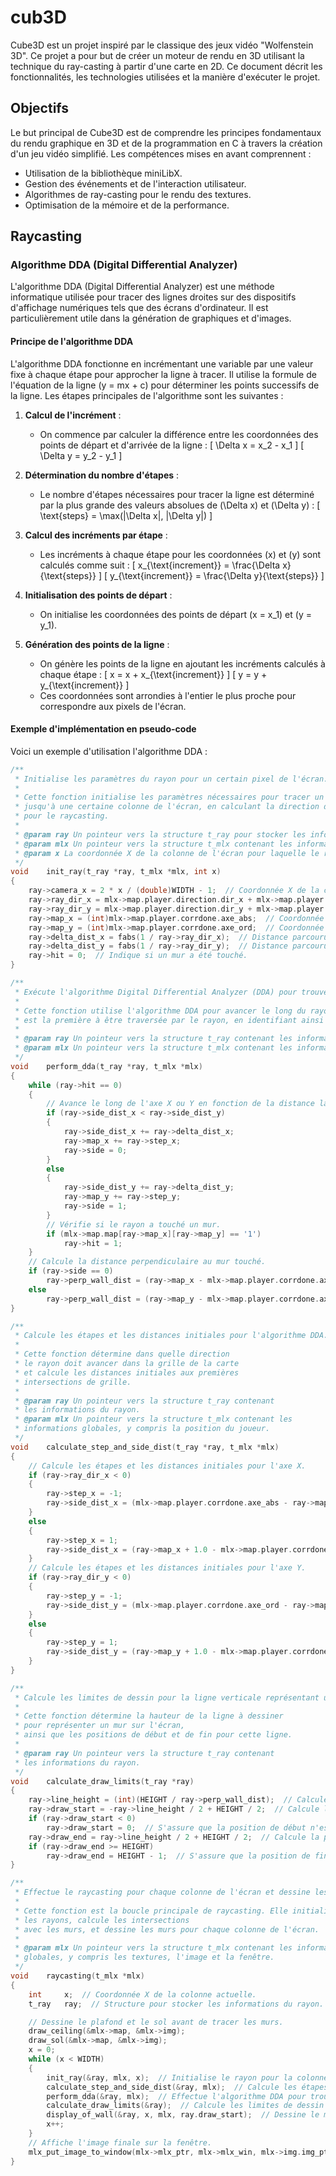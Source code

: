 # cub3D
Cube3D est un projet inspiré par le classique des jeux vidéo "Wolfenstein 3D". Ce projet a pour but de créer un moteur de rendu en 3D utilisant la technique du ray-casting à partir d'une carte en 2D. Ce document décrit les fonctionnalités, les technologies utilisées et la manière d'exécuter le projet.

## Objectifs
Le but principal de Cube3D est de comprendre les principes fondamentaux du rendu graphique en 3D et de la programmation en C 
à travers la création d'un jeu vidéo simplifié. Les compétences mises en avant comprennent :

- Utilisation de la bibliothèque miniLibX.
- Gestion des événements et de l'interaction utilisateur.
- Algorithmes de ray-casting pour le rendu des textures.
- Optimisation de la mémoire et de la performance.
## Raycasting
### Algorithme DDA (Digital Differential Analyzer)

L'algorithme DDA (Digital Differential Analyzer) est une méthode informatique utilisée pour tracer des lignes droites sur des dispositifs d'affichage numériques tels que des écrans d'ordinateur. Il est particulièrement utile dans la génération de graphiques et d'images.

#### Principe de l'algorithme DDA

L'algorithme DDA fonctionne en incrémentant une variable par une valeur fixe à chaque étape pour approcher la ligne à tracer. Il utilise la formule de l'équation de la ligne \(y = mx + c\) pour déterminer les points successifs de la ligne. Les étapes principales de l'algorithme sont les suivantes :

1. **Calcul de l'incrément** :
   - On commence par calculer la différence entre les coordonnées des points de départ et d'arrivée de la ligne : 
     \[
     \Delta x = x_2 - x_1
     \]
     \[
     \Delta y = y_2 - y_1
     \]

2. **Détermination du nombre d'étapes** :
   - Le nombre d'étapes nécessaires pour tracer la ligne est déterminé par la plus grande des valeurs absolues de \(\Delta x\) et \(\Delta y\) :
     \[
     \text{steps} = \max(|\Delta x|, |\Delta y|)
     \]

3. **Calcul des incréments par étape** :
   - Les incréments à chaque étape pour les coordonnées \(x\) et \(y\) sont calculés comme suit :
     \[
     x_{\text{increment}} = \frac{\Delta x}{\text{steps}}
     \]
     \[
     y_{\text{increment}} = \frac{\Delta y}{\text{steps}}
     \]

4. **Initialisation des points de départ** :
   - On initialise les coordonnées des points de départ \(x = x_1\) et \(y = y_1\).

5. **Génération des points de la ligne** :
   - On génère les points de la ligne en ajoutant les incréments calculés à chaque étape :
     \[
     x = x + x_{\text{increment}}
     \]
     \[
     y = y + y_{\text{increment}}
     \]
   - Ces coordonnées sont arrondies à l'entier le plus proche pour correspondre aux pixels de l'écran.

#### Exemple d'implémentation en pseudo-code

Voici un exemple d'utilisation l'algorithme DDA :
```.c
/**
 * Initialise les paramètres du rayon pour un certain pixel de l'écran.
 *
 * Cette fonction initialise les paramètres nécessaires pour tracer un rayon depuis la position du joueur
 * jusqu'à une certaine colonne de l'écran, en calculant la direction du rayon et d'autres paramètres nécessaires
 * pour le raycasting.
 *
 * @param ray Un pointeur vers la structure t_ray pour stocker les informations du rayon.
 * @param mlx Un pointeur vers la structure t_mlx contenant les informations globales, y compris le joueur et la carte.
 * @param x La coordonnée X de la colonne de l'écran pour laquelle le rayon est initialisé.
 */
void	init_ray(t_ray *ray, t_mlx *mlx, int x)
{
	ray->camera_x = 2 * x / (double)WIDTH - 1;  // Coordonnée X de la caméra dans l'espace de la caméra.
	ray->ray_dir_x = mlx->map.player.direction.dir_x + mlx->map.player.camera.planex * ray->camera_x;
	ray->ray_dir_y = mlx->map.player.direction.dir_y + mlx->map.player.camera.planey * ray->camera_x;
	ray->map_x = (int)mlx->map.player.corrdone.axe_abs;  // Coordonnée X sur la carte.
	ray->map_y = (int)mlx->map.player.corrdone.axe_ord;  // Coordonnée Y sur la carte.
	ray->delta_dist_x = fabs(1 / ray->ray_dir_x);  // Distance parcourue dans le monde réel pour passer d'un côté X à l'autre.
	ray->delta_dist_y = fabs(1 / ray->ray_dir_y);  // Distance parcourue dans le monde réel pour passer d'un côté Y à l'autre.
	ray->hit = 0;  // Indique si un mur a été touché.
}

/**
 * Exécute l'algorithme Digital Differential Analyzer (DDA) pour trouver la première intersection de mur.
 *
 * Cette fonction utilise l'algorithme DDA pour avancer le long du rayon et déterminer quelle case de la carte
 * est la première à être traversée par le rayon, en identifiant ainsi la distance perpendiculaire au mur.
 *
 * @param ray Un pointeur vers la structure t_ray contenant les informations du rayon.
 * @param mlx Un pointeur vers la structure t_mlx contenant les informations globales, y compris la carte.
 */
void	perform_dda(t_ray *ray, t_mlx *mlx)
{
	while (ray->hit == 0)
	{
		// Avance le long de l'axe X ou Y en fonction de la distance la plus courte.
		if (ray->side_dist_x < ray->side_dist_y)
		{
			ray->side_dist_x += ray->delta_dist_x;
			ray->map_x += ray->step_x;
			ray->side = 0;
		}
		else
		{
			ray->side_dist_y += ray->delta_dist_y;
			ray->map_y += ray->step_y;
			ray->side = 1;
		}
		// Vérifie si le rayon a touché un mur.
		if (mlx->map.map[ray->map_x][ray->map_y] == '1')
			ray->hit = 1;
	}
	// Calcule la distance perpendiculaire au mur touché.
	if (ray->side == 0)
		ray->perp_wall_dist = (ray->map_x - mlx->map.player.corrdone.axe_abs + (1 - ray->step_x) / 2) / ray->ray_dir_x;
	else
		ray->perp_wall_dist = (ray->map_y - mlx->map.player.corrdone.axe_ord + (1 - ray->step_y) / 2) / ray->ray_dir_y;
}

/**
 * Calcule les étapes et les distances initiales pour l'algorithme DDA.
 *
 * Cette fonction détermine dans quelle direction
 * le rayon doit avancer dans la grille de la carte
 * et calcule les distances initiales aux premières
 * intersections de grille.
 *
 * @param ray Un pointeur vers la structure t_ray contenant
 * les informations du rayon.
 * @param mlx Un pointeur vers la structure t_mlx contenant les
 * informations globales, y compris la position du joueur.
 */
void	calculate_step_and_side_dist(t_ray *ray, t_mlx *mlx)
{
	// Calcule les étapes et les distances initiales pour l'axe X.
	if (ray->ray_dir_x < 0)
	{
		ray->step_x = -1;
		ray->side_dist_x = (mlx->map.player.corrdone.axe_abs - ray->map_x) * ray->delta_dist_x;
	}
	else
	{
		ray->step_x = 1;
		ray->side_dist_x = (ray->map_x + 1.0 - mlx->map.player.corrdone.axe_abs) * ray->delta_dist_x;
	}
	// Calcule les étapes et les distances initiales pour l'axe Y.
	if (ray->ray_dir_y < 0)
	{
		ray->step_y = -1;
		ray->side_dist_y = (mlx->map.player.corrdone.axe_ord - ray->map_y) * ray->delta_dist_y;
	}
	else
	{
		ray->step_y = 1;
		ray->side_dist_y = (ray->map_y + 1.0 - mlx->map.player.corrdone.axe_ord) * ray->delta_dist_y;
	}
}

/**
 * Calcule les limites de dessin pour la ligne verticale représentant un mur.
 *
 * Cette fonction détermine la hauteur de la ligne à dessiner
 * pour représenter un mur sur l'écran,
 * ainsi que les positions de début et de fin pour cette ligne.
 *
 * @param ray Un pointeur vers la structure t_ray contenant
 * les informations du rayon.
 */
void	calculate_draw_limits(t_ray *ray)
{
	ray->line_height = (int)(HEIGHT / ray->perp_wall_dist);  // Calcule la hauteur de la ligne en fonction de la distance au mur.
	ray->draw_start = -ray->line_height / 2 + HEIGHT / 2;  // Calcule la position de début du dessin.
	if (ray->draw_start < 0)
		ray->draw_start = 0;  // S'assure que la position de début n'est pas hors de l'écran.
	ray->draw_end = ray->line_height / 2 + HEIGHT / 2;  // Calcule la position de fin du dessin.
	if (ray->draw_end >= HEIGHT)
		ray->draw_end = HEIGHT - 1;  // S'assure que la position de fin n'est pas hors de l'écran.
}

/**
 * Effectue le raycasting pour chaque colonne de l'écran et dessine les murs.
 *
 * Cette fonction est la boucle principale de raycasting. Elle initialise
 * les rayons, calcule les intersections
 * avec les murs, et dessine les murs pour chaque colonne de l'écran.
 *
 * @param mlx Un pointeur vers la structure t_mlx contenant les informations
 * globales, y compris les textures, l'image et la fenêtre.
 */
void	raycasting(t_mlx *mlx)
{
	int		x;  // Coordonnée X de la colonne actuelle.
	t_ray	ray;  // Structure pour stocker les informations du rayon.

	// Dessine le plafond et le sol avant de tracer les murs.
	draw_ceiling(&mlx->map, &mlx->img);
	draw_sol(&mlx->map, &mlx->img);
	x = 0;
	while (x < WIDTH)
	{
		init_ray(&ray, mlx, x);  // Initialise le rayon pour la colonne actuelle.
		calculate_step_and_side_dist(&ray, mlx);  // Calcule les étapes et les distances initiales.
		perform_dda(&ray, mlx);  // Effectue l'algorithme DDA pour trouver les intersections de mur.
		calculate_draw_limits(&ray);  // Calcule les limites de dessin pour le mur.
		display_of_wall(&ray, x, mlx, ray.draw_start);  // Dessine le mur pour la colonne actuelle.
		x++;
	}
	// Affiche l'image finale sur la fenêtre.
	mlx_put_image_to_window(mlx->mlx_ptr, mlx->mlx_win, mlx->img.img_ptr, 0, 0);
}
```
